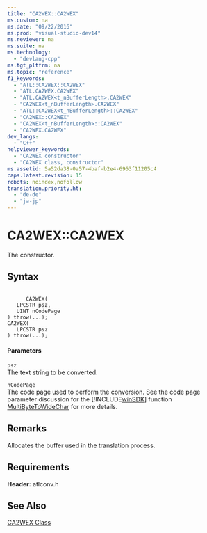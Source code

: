 ```yaml
---
title: "CA2WEX::CA2WEX"
ms.custom: na
ms.date: "09/22/2016"
ms.prod: "visual-studio-dev14"
ms.reviewer: na
ms.suite: na
ms.technology: 
  - "devlang-cpp"
ms.tgt_pltfrm: na
ms.topic: "reference"
f1_keywords: 
  - "ATL::CA2WEX::CA2WEX"
  - "ATL.CA2WEX.CA2WEX"
  - "ATL.CA2WEX<t_nBufferLength>.CA2WEX"
  - "CA2WEX<t_nBufferLength>.CA2WEX"
  - "ATL::CA2WEX<t_nBufferLength>::CA2WEX"
  - "CA2WEX::CA2WEX"
  - "CA2WEX<t_nBufferLength>::CA2WEX"
  - "CA2WEX.CA2WEX"
dev_langs: 
  - "C++"
helpviewer_keywords: 
  - "CA2WEX constructor"
  - "CA2WEX class, constructor"
ms.assetid: 5a52da38-0a57-4baf-b2e4-6963f11205c4
caps.latest.revision: 15
robots: noindex,nofollow
translation.priority.ht: 
  - "de-de"
  - "ja-jp"
---
```

# CA2WEX::CA2WEX
The constructor.  
  
## Syntax  
  
```  
  
      CA2WEX(  
   LPCSTR psz,  
   UINT nCodePage  
) throw(...);  
CA2WEX(  
   LPCSTR psz  
) throw(...);  
```  
  
#### Parameters  
 `psz`  
 The text string to be converted.  
  
 `nCodePage`  
 The code page used to perform the conversion. See the code page parameter discussion for the [!INCLUDE[winSDK](../vs140/includes/winsdk_md.md)] function [MultiByteToWideChar](http://msdn.microsoft.com/library/windows/desktop/dd319072) for more details.  
  
## Remarks  
 Allocates the buffer used in the translation process.  
  
## Requirements  
 **Header:** atlconv.h  
  
## See Also  
 [CA2WEX Class](../vs140/ca2wex-class.md)